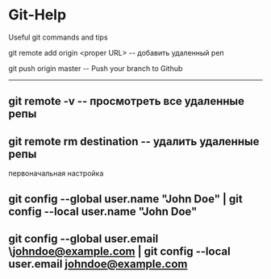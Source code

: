 # Git-Help
Useful git commands and tips


git remote add origin \<proper URL\> -- добавить удаленный реп

git push origin master               -- Push your branch to Github

----
git remote -v                        -- просмотреть все удаленные репы
----
git remote rm destination            -- удалить удаленные репы
----

первоначальная настройка

git config --global user.name "John Doe"             |  git config --local user.name "John Doe"
----
git config --global user.email \johndoe@example.com  |  git config --local user.email johndoe@example.com
----
